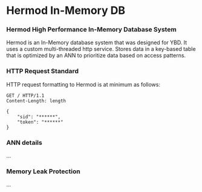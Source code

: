 # Hermod In-Memory DB

### Hermod High Performance In-Memory Database System

Hermod is an In-Memory database system that was designed for YBD. It uses a custom multi-threaded http service. Stores data in a key-based table that is optimized by an ANN to prioritize data based on access patterns.

### HTTP Request Standard

HTTP request formatting to Hermod is at minimum as follows:  
```
GET / HTTP/1.1
Content-Length: length

{
    "sid": "******",
    "token": "******"
}
```

### ANN details

...

### Memory Leak Protection

...